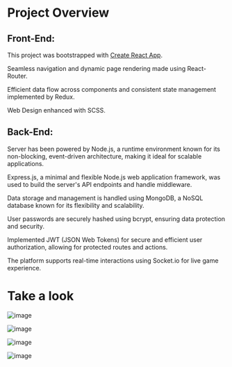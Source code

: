 # Project Overview

## Front-End:

This project was bootstrapped with [Create React App](https://github.com/facebook/create-react-app).

Seamless navigation and dynamic page rendering made using React-Router.

Efficient data flow across components and consistent state management implemented by Redux.

Web Design enhanced with SCSS.

## Back-End:

Server has been powered by Node.js, a runtime environment known for its non-blocking, event-driven architecture, making it ideal for scalable applications.

Express.js, a minimal and flexible Node.js web application framework, was used to build the server's API endpoints and handle middleware.

Data storage and management is handled using MongoDB, a NoSQL database known for its flexibility and scalability.

User passwords are securely hashed using bcrypt, ensuring data protection and security.

Implemented JWT (JSON Web Tokens) for secure and efficient user authorization, allowing for protected routes and actions.

The platform supports real-time interactions using Socket.io for live game experience.

# Take a look

![image](https://github.com/AgnetaSmergelyte/fight-arena-front/assets/131288227/ba3752d0-564f-41e9-868b-81599eaf5f9b)

![image](https://github.com/AgnetaSmergelyte/fight-arena-front/assets/131288227/7776b83b-8151-4f55-91df-d1761bbf29f1)

![image](https://github.com/AgnetaSmergelyte/fight-arena-front/assets/131288227/dafcdded-42d8-454f-8373-40cea628113b)

![image](https://github.com/AgnetaSmergelyte/fight-arena-front/assets/131288227/ac3fa183-1867-4240-9a92-3ae414aa35bc)






